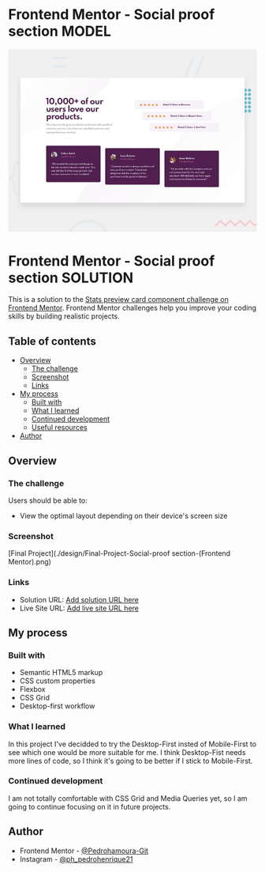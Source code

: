# Frontend Mentor - Social proof section MODEL

![Design preview for the Social proof section coding challenge](./design/desktop-preview.jpg)

# Frontend Mentor - Social proof section SOLUTION

This is a solution to the [Stats preview card component challenge on Frontend Mentor](https://www.frontendmentor.io/challenges/stats-preview-card-component-8JqbgoU62). Frontend Mentor challenges help you improve your coding skills by building realistic projects. 

## Table of contents

- [Overview](#overview)
  - [The challenge](#the-challenge)
  - [Screenshot](#screenshot)
  - [Links](#links)
- [My process](#my-process)
  - [Built with](#built-with)
  - [What I learned](#what-i-learned)
  - [Continued development](#continued-development)
  - [Useful resources](#useful-resources)
- [Author](#author)

## Overview

### The challenge

Users should be able to:

- View the optimal layout depending on their device's screen size

### Screenshot

[Final Project](./design/Final-Project-Social-proof section-(Frontend Mentor).png)

### Links

- Solution URL: [Add solution URL here](https://your-solution-url.com)
- Live Site URL: [Add live site URL here](https://your-live-site-url.com)

## My process

### Built with

- Semantic HTML5 markup
- CSS custom properties
- Flexbox
- CSS Grid
- Desktop-first workflow

### What I learned

In this project I've decidded to try the Desktop-First insted of Mobile-First to see which one would be more suitable for me. I think Desktop-Fist needs more lines of code, so I think it's going to be better if I stick to Mobile-First.

### Continued development

I am not totally comfortable with CSS Grid and Media Queries yet, so I am going to continue focusing on it in future projects.

## Author

- Frontend Mentor - [@Pedrohamoura-Git](https://www.frontendmentor.io/profile/Pedrohamoura-Git)
- Instagram - [@ph_pedrohenrique21](https://www.twitter.com/yourusername)
